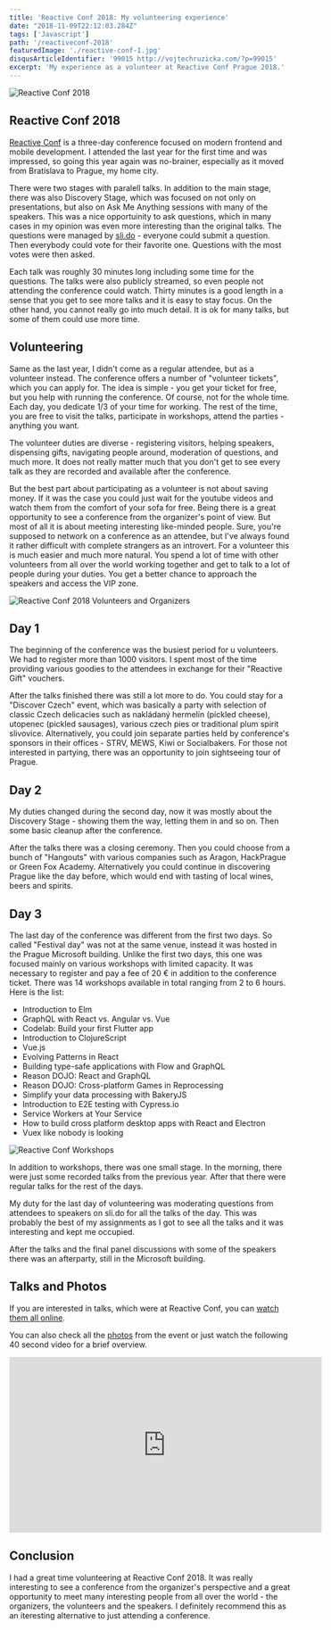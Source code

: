 ```yaml
---
title: 'Reactive Conf 2018: My volunteering experience'
date: "2018-11-09T22:12:03.284Z"
tags: ['Javascript']
path: '/reactiveconf-2018'
featuredImage: './reactive-conf-1.jpg'
disqusArticleIdentifier: '99015 http://vojtechruzicka.com/?p=99015'
excerpt: 'My experience as a volunteer at Reactive Conf Prague 2018.'
---
```


![Reactive Conf 2018](./reactive-conf-1.jpg)

## Reactive Conf 2018
[Reactive Conf](https://reactiveconf.com/) is a three-day conference focused on modern frontend and mobile development. I attended the last year for the first time and was impressed, so going this year again was no-brainer, especially as it moved from Bratislava to Prague, my home city.

There were two stages with paralell talks. In addition to the main stage, there was also Discovery Stage, which was focused on not only on presentations, but also on Ask Me Anything sessions with many of the speakers. This was a nice opportuinity to ask questions, which in many cases in my opinion was even more interesting than the original talks. The questions were managed by [sli.do](https://www.sli.do/) - everyone could submit a question. Then everybody could vote for their favorite one. Questions with the most votes were then asked.

Each talk was roughly 30 minutes long including some time for the questions. The talks were also publicly streamed, so even people not attending the conference could watch. Thirty minutes is a good length in a sense that you get to see more talks and it is easy to stay focus. On the other hand, you cannot really go into much detail. It is ok for many talks, but some of them could use more time.

## Volunteering

Same as the last year, I didn't come as a regular attendee, but as a volunteer instead. The conference offers a number of "volunteer tickets", which you can apply for. The idea is simple - you get your ticket for free, but you help with running the conference. Of course, not for the whole time. Each day, you dedicate 1/3 of your time for working. The rest of the time, you are free to visit the talks, participate in workshops, attend the parties - anything you want.

The volunteer duties are diverse - registering visitors, helping speakers, dispensing gifts, navigating people around, moderation of questions, and much more. It does not really matter much that you don't get to see every talk as they are recorded and available after the conference.

But the best part about participating as a volunteer is not about saving money. If it was the case you could just wait for the youtube videos and watch them from the comfort of your sofa for free. Being there is a great opportunity to see a conference from the organizer's point of view. But most of all it is about meeting interesting like-minded people. Sure, you're supposed to network on a conference as an attendee, but I've always found it rather difficult with complete strangers as an introvert. For a volunteer this is much easier and much more natural. You spend a lot of time with other volunteers from all over the world working together and get to talk to a lot of people during your duties. You get a better chance to approach the speakers and access the VIP zone.

![Reactive Conf 2018 Volunteers and Organizers](./reactive-conf-2.jpg)

## Day 1
The beginning of the conference was the busiest period for u volunteers. We had to register more than 1000 visitors. I spent most of the time providing various goodies to the attendees in exchange for their "Reactive Gift" vouchers.

After the talks finished there was still a lot more to do. You could stay for a "Discover Czech" event, which was basically a party with selection of classic Czech delicacies such as nakládaný hermelín (pickled cheese), utopenec (pickled sausages), various czech pies or traditional plum spirit slivovice. Alternatively, you could join separate parties held by conference's sponsors in their offices - STRV, MEWS, Kiwi or Socialbakers. For those not interested in partying, there was an opportunity to join sightseeing tour of Prague.


## Day 2
My duties changed during the second day, now it was mostly about the Discovery Stage - showing them the way, letting them in and so on. Then some basic cleanup after the conference.

After the talks there was a closing ceremony. Then you could choose from a bunch of "Hangouts" with various companies such as Aragon, HackPrague or Green Fox Academy. Alternatively you could continue in discovering Prague like the day before, which would end with tasting of local wines, beers and spirits.

## Day 3
The last day of the conference was different from the first two days. So called "Festival day" was not at the same venue, instead it was hosted in the Prague Microsoft building. Unlike the first two days, this one was focused mainly on various workshops with limited capacity. It was necessary to register and pay  a fee of 20 € in addition to the conference ticket. There was 14 workshops available in total ranging from 2 to 6 hours. Here is the list:

- Introduction to Elm
- GraphQL with React vs. Angular vs. Vue
- Codelab: Build your first Flutter app
- Introduction to ClojureScript
- Vue.js
- Evolving Patterns in React
- Building type-safe applications with Flow and GraphQL
- Reason DOJO: React and GraphQL
- Reason DOJO: Cross-platform Games in Reprocessing
- Simplify your data processing with BakeryJS
- Introduction to E2E testing with Cypress.io
- Service Workers at Your Service
- How to build cross platform desktop apps with React and Electron
- Vuex like nobody is looking

![Reactive Conf Workshops](./reactive-conf-3.jpg)

In addition to workshops, there was one small stage. In the morning, there were just some recorded talks from the previous year. After that there were regular talks for the rest of the days.

My duty for the last day of volunteering was moderating questions from attendees to speakers on sli.do for all the talks of the day. This was probably the best of my assignments as I got to see all the talks and it was interesting and kept me occupied.

After the talks and the final panel discussions with some of the speakers there was an afterparty, still in the Microsoft building.

## Talks and Photos
If you are interested in talks, which were at Reactive Conf, you can [watch them all online](https://www.youtube.com/playlist?list=PLa2ZZ09WYepPQAIo1h98LaPkQUYwaSbWO&mc_cid=09db7b9adc&mc_eid=6613f6258f).

You can also check all the [photos](https://photos.google.com/share/AF1QipPMSR7JQ_w4QR-QuubLp5hAxjATZibHpRHwFRQLRjcP3WGef3k0qr7e9f3doDAz8A?key=TEkzSUw2aDBXQ284bXFWd0ZVemNRTTAtaktiSS1R) from the event or just watch the following 40 second video for a brief overview.

<iframe width="560" height="315" src="https://www.youtube.com/embed/h6Z76xJP2h4" frameborder="0" allow="accelerometer; autoplay; encrypted-media; gyroscope; picture-in-picture" allowfullscreen></iframe>

## Conclusion
I had a great time volunteering at Reactive Conf 2018. It was really interesting to see a conference from the organizer's perspective and a great opportunity to meet many interesting people from all over the world - the organizers, the volunteers and the speakers. I definitely recommend this as an iteresting alternative to just attending a conference. 